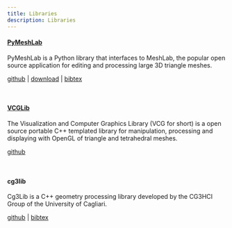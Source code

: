 ```yaml
---
title: Libraries
description: Libraries
---
```


#### [PyMeshLab](https://pymeshlab.readthedocs.io/en/latest/)

PyMeshLab is a Python library that interfaces to MeshLab, the popular open source application for editing and processing large 3D triangle meshes.

[github](https://github.com/cnr-isti-vclab/PyMeshLab) | [download](https://pypi.org/project/pymeshlab/) | [bibtex](/bibtex/pymeshlab)

&nbsp;

#### [VCGLib](http://vcg.isti.cnr.it/vcglib/)

The Visualization and Computer Graphics Library (VCG for short) is a open source portable C++ templated library for manipulation, processing and displaying with OpenGL of triangle and tetrahedral meshes.

[github](https://github.com/cnr-isti-vclab/vcglib/)

&nbsp;

#### cg3lib

Cg3Lib is a C++ geometry processing library developed by the CG3HCI Group of the University of Cagliari.

[github](https://github.com/cg3hci/cg3lib) | [bibtex](/bibtex/cg3lib)

&nbsp;
